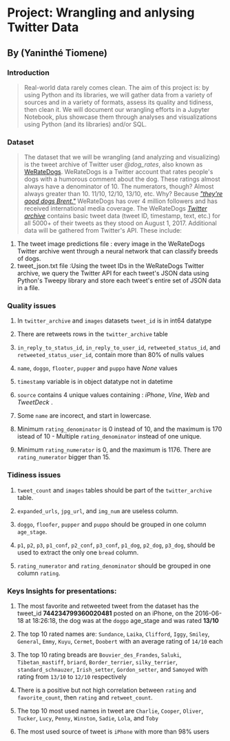 # Project: Wrangling and anlysing Twitter Data

## By (Yaninthé Tiomene)

### Introduction
>Real-world data rarely comes clean. The aim of this project is: by using Python and its libraries, we will gather data from a variety of sources and in a variety of formats, assess its quality and tidiness, then clean it. We will document our wrangling efforts in a Jupyter Notebook, plus showcase them through analyses and visualizations using Python (and its libraries) and/or SQL.


### Dataset
>The dataset that we will be wrangling (and analyzing and visualizing) is the tweet archive of Twitter user _@dog_rates_, also known as [WeRateDogs](https://en.wikipedia.org/wiki/WeRateDogs). WeRateDogs is a Twitter account that rates people's dogs with a humorous comment about the dog. These ratings almost always have a denominator of 10. The numerators, though? Almost always greater than 10. 11/10, 12/10, 13/10, etc. Why? Because [_"they're good dogs Brent."_](https://knowyourmeme.com/memes/theyre-good-dogs-brent) WeRateDogs has over 4 million followers and has received international media coverage. The WeRateDogs [_Twitter archive_](https://help.twitter.com/fr/managing-your-account/how-to-download-your-twitter-archive)  contains basic tweet data (tweet ID, timestamp, text, etc.) for all 5000+ of their tweets as they stood on August 1, 2017. Additional data will be gathered from Twitter's API. These include:

1. The tweet image predictions file : every image in the WeRateDogs Twitter archive went through a neural network that can classify breeds of dogs. 
2. tweet_json.txt file :Using the tweet IDs in the WeRateDogs Twitter archive, we query the Twitter API for each tweet's JSON data using Python's Tweepy library and store each tweet's entire set of JSON data in a file.


### Quality issues
1. In `twitter_archive` and `images` datasets `tweet_id` is in int64 datatype

2. There are retweets rows in the `twitter_archive` table

3. `in_reply_to_status_id`, `in_reply_to_user_id`, `retweeted_status_id`, and `retweeted_status_user_id`, contain more than 80% of nulls values 

4. `name`, `doggo`, `flooter`, `pupper` and `puppo` have *None* values

5. `timestamp` variable is in object datatype not in datetime

6. `source` contains 4 unique values containing : *iPhone*, *Vine*, *Web* and *TweetDeck* .

7. Some `name` are incorect, and start in lowercase.

8. Minimum `rating_denominator` is 0 instead of 10, and the maximum is 170 istead of 10 - Multiple `rating_denominator` instead of one unique. 

9. Minimum `rating_numerator` is 0, and the maximum is 1176. There are `rating_numerator` bigger than 15.


### Tidiness issues
1. `tweet_count` and `images` tables should be part of the `twitter_archive` table.

2. `expanded_urls`, `jpg_url`, and `img_num` are useless column.

3. `doggo`, `floofer`, `pupper` and `puppo` should be grouped in one column `age_stage`.

4. `p1`, `p2`, `p3`, `p1_conf`, `p2_conf`, `p3_conf`, `p1_dog`, `p2_dog`, `p3_dog`, should be used to extract the only one `bread` column. 

5. `rating_numerator` and `rating_denominator` should be grouped in one column `rating`. 


### Keys Insights for presentations:
1. The most favorite and retweeted tweet from the dataset has the tweet_id **744234799360020481** posted on an iPhone, on the 2016-06-18 at 18:26:18, the dog was at the `doggo` age_stage and was rated **13/10**

2. The top 10 rated names are: `Sundance`, `Laika`, `Clifford`, `Iggy`, `Smiley`, `General`, `Emmy`, `Kuyu`, `Cermet`, `Doobert` with an average rating of `14/10` each

3. The top 10 rating breads are `Bouvier_des_Frandes`, `Saluki`, `Tibetan_mastiff`, `briard`, `Border_terrier`, `silky_terrier`, `standard_schnauzer`, `Irish_setter`, `Gordon_setter`, and `Samoyed` with rating from `13/10` to `12/10` respectively

4. There is a positive but not high correlation between `rating` and `favorite_count`, then `rating` and `retweet_count`.

5. The top 10 most used names in tweet are `Charlie`, `Cooper`, `Oliver`, `Tucker`, `Lucy`, `Penny`, `Winston`, `Sadie`, `Lola`, and `Toby`
6. The most used source of tweet is `iPhone` with more than 98% users